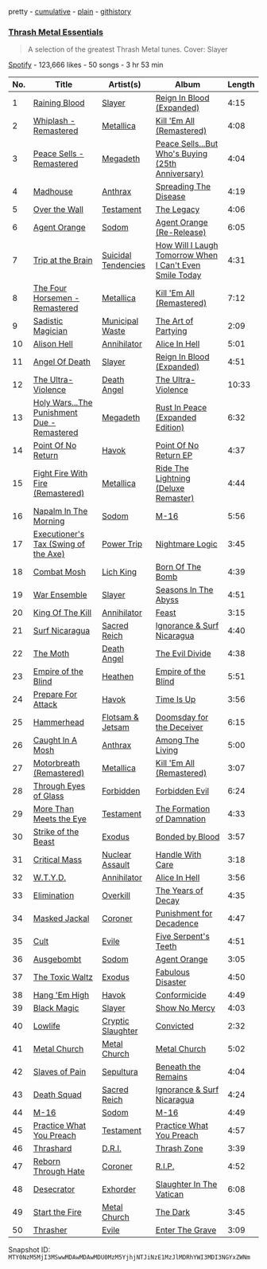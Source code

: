 pretty - [cumulative](/playlists/cumulative/37i9dQZF1DXbyrUWMp2Tkr.md) - [plain](/playlists/plain/37i9dQZF1DXbyrUWMp2Tkr) - [githistory](https://github.githistory.xyz/mackorone/spotify-playlist-archive/blob/main/playlists/plain/37i9dQZF1DXbyrUWMp2Tkr)

### [Thrash Metal Essentials](https://open.spotify.com/playlist/37i9dQZF1DXbyrUWMp2Tkr)

> A selection of the greatest Thrash Metal tunes\. Cover: Slayer

[Spotify](https://open.spotify.com/user/spotify) - 123,666 likes - 50 songs - 3 hr 53 min

| No. | Title | Artist(s) | Album | Length |
|---|---|---|---|---|
| 1 | [Raining Blood](https://open.spotify.com/track/4fiOTntQKr24p07FvQDHZE) | [Slayer](https://open.spotify.com/artist/1IQ2e1buppatiN1bxUVkrk) | [Reign In Blood \(Expanded\)](https://open.spotify.com/album/5v5BfkxWDAKTkzrXl3H0mU) | 4:15 |
| 2 | [Whiplash \- Remastered](https://open.spotify.com/track/38fIaph07Kd8ZIN6l17ZJs) | [Metallica](https://open.spotify.com/artist/2ye2Wgw4gimLv2eAKyk1NB) | [Kill 'Em All \(Remastered\)](https://open.spotify.com/album/1aGapZGHBovnmhwqVNI6JZ) | 4:08 |
| 3 | [Peace Sells \- Remastered](https://open.spotify.com/track/5a2hIQWInPjqkkFiUEgxoX) | [Megadeth](https://open.spotify.com/artist/1Yox196W7bzVNZI7RBaPnf) | [Peace Sells...But Who's Buying \(25th Anniversary\)](https://open.spotify.com/album/4PqSk2iBHnsYQK0ecXjS9k) | 4:04 |
| 4 | [Madhouse](https://open.spotify.com/track/6DRvu6LgU0wRF6Yr7WHRji) | [Anthrax](https://open.spotify.com/artist/3JysSUOyfVs1UQ0UaESheP) | [Spreading The Disease](https://open.spotify.com/album/6cxOXhhgRg5CiCCdqmHKZp) | 4:19 |
| 5 | [Over the Wall](https://open.spotify.com/track/5xXeIlEiWIA8xnPa8BkJyj) | [Testament](https://open.spotify.com/artist/28hJdGN1Awf7u3ifk2lVkg) | [The Legacy](https://open.spotify.com/album/6HELG1uNTkBj4OwJcC9fY9) | 4:06 |
| 6 | [Agent Orange](https://open.spotify.com/track/2Wu6LMO0Rx6Aa4LPHH1T95) | [Sodom](https://open.spotify.com/artist/6SYbLA9utoNsllunR1TnkM) | [Agent Orange \(Re\-Release\)](https://open.spotify.com/album/62R0jgrQcPKgtBSJWZbgHY) | 6:05 |
| 7 | [Trip at the Brain](https://open.spotify.com/track/4nbkJukvqC7ae4kIICjEPi) | [Suicidal Tendencies](https://open.spotify.com/artist/3WPKDlucMsXH6FC1XaclZC) | [How Will I Laugh Tomorrow When I Can't Even Smile Today](https://open.spotify.com/album/0GRJggdZjtFQLzhznZvxFL) | 4:31 |
| 8 | [The Four Horsemen \- Remastered](https://open.spotify.com/track/5RrnDgjoFxDINI5aFQPZXt) | [Metallica](https://open.spotify.com/artist/2ye2Wgw4gimLv2eAKyk1NB) | [Kill 'Em All \(Remastered\)](https://open.spotify.com/album/1aGapZGHBovnmhwqVNI6JZ) | 7:12 |
| 9 | [Sadistic Magician](https://open.spotify.com/track/5szz2njh6khJU22vh4dAz0) | [Municipal Waste](https://open.spotify.com/artist/2Ah9OuOj7B57gPD1cbwiaE) | [The Art of Partying](https://open.spotify.com/album/7cU3FZ3u2jgKd5s8hhKJ9h) | 2:09 |
| 10 | [Alison Hell](https://open.spotify.com/track/153SwL1d9SfCLWhqIs08we) | [Annihilator](https://open.spotify.com/artist/0L8QRAAuWjqvTM8FpQ1gYO) | [Alice In Hell](https://open.spotify.com/album/5oKZacGOXxb7A2OwXgh9UY) | 5:01 |
| 11 | [Angel Of Death](https://open.spotify.com/track/5AdoS3gS47x40nBNlNmPQ8) | [Slayer](https://open.spotify.com/artist/1IQ2e1buppatiN1bxUVkrk) | [Reign In Blood \(Expanded\)](https://open.spotify.com/album/4EKODboelaOmS0gt7hbTHN) | 4:51 |
| 12 | [The Ultra\-Violence](https://open.spotify.com/track/20bJTQOaoHqeCHBhqIgcTl) | [Death Angel](https://open.spotify.com/artist/6KVc8Llznru8n9LVCYe9dz) | [The Ultra\-Violence](https://open.spotify.com/album/35flmem6J4bq04Kvib1ghA) | 10:33 |
| 13 | [Holy Wars...The Punishment Due \- Remastered](https://open.spotify.com/track/5LyRtsQLhcXmy50VXhQXXS) | [Megadeth](https://open.spotify.com/artist/1Yox196W7bzVNZI7RBaPnf) | [Rust In Peace \(Expanded Edition\)](https://open.spotify.com/album/0qaLL09EtF1hiUis7PRvaJ) | 6:32 |
| 14 | [Point Of No Return](https://open.spotify.com/track/5YJILvImepN7U7Vonz2VkB) | [Havok](https://open.spotify.com/artist/2jw4wgixxa20jls9N3Bdpq) | [Point Of No Return EP](https://open.spotify.com/album/6diYp1uiFuHfCbbapfIC6y) | 4:37 |
| 15 | [Fight Fire With Fire \(Remastered\)](https://open.spotify.com/track/0WSRrGVg1gO33MKIBPgBV2) | [Metallica](https://open.spotify.com/artist/2ye2Wgw4gimLv2eAKyk1NB) | [Ride The Lightning \(Deluxe Remaster\)](https://open.spotify.com/album/2omIeSJEGQeKHPOpiXgfkr) | 4:44 |
| 16 | [Napalm In The Morning](https://open.spotify.com/track/04vA6gMckJePW0RAxijZcm) | [Sodom](https://open.spotify.com/artist/6SYbLA9utoNsllunR1TnkM) | [M\-16](https://open.spotify.com/album/5calVaFQFKLSAg0LZ3FQqy) | 5:56 |
| 17 | [Executioner's Tax \(Swing of the Axe\)](https://open.spotify.com/track/1kbwEcixFWVj5dFO9Kso3J) | [Power Trip](https://open.spotify.com/artist/3TmaQHOfq1olDKHtE38zYT) | [Nightmare Logic](https://open.spotify.com/album/3suNG9n4WGYQabXhUTkQ70) | 3:45 |
| 18 | [Combat Mosh](https://open.spotify.com/track/04FfBJZBfU0UR5uqR4CJAD) | [Lich King](https://open.spotify.com/artist/4rlxS0LeVnHz6z1zp2iJbz) | [Born Of The Bomb](https://open.spotify.com/album/0zV6u0B6tozejS9ol4rfca) | 4:39 |
| 19 | [War Ensemble](https://open.spotify.com/track/1E0yt5XSdjE9NOu897RilW) | [Slayer](https://open.spotify.com/artist/1IQ2e1buppatiN1bxUVkrk) | [Seasons In The Abyss](https://open.spotify.com/album/49QJ9TAWNqZGbFUvadXPgT) | 4:51 |
| 20 | [King Of The Kill](https://open.spotify.com/track/7tuk6FriAW7gYbFevTGhUB) | [Annihilator](https://open.spotify.com/artist/0L8QRAAuWjqvTM8FpQ1gYO) | [Feast](https://open.spotify.com/album/5GGfaOLrxK4U38Y6b2gLoY) | 3:15 |
| 21 | [Surf Nicaragua](https://open.spotify.com/track/0cjd7hXm53E1xAJsIYcSJN) | [Sacred Reich](https://open.spotify.com/artist/0UeVJTdCWGEFSSO9Tg9tiH) | [Ignorance & Surf Nicaragua](https://open.spotify.com/album/6oIYHgssDkhfR0RgUoOyX0) | 4:40 |
| 22 | [The Moth](https://open.spotify.com/track/1VAr5YFV3UF3eWmbhYQMqF) | [Death Angel](https://open.spotify.com/artist/6KVc8Llznru8n9LVCYe9dz) | [The Evil Divide](https://open.spotify.com/album/37BeDhGFfISfgrWxbv0MtW) | 4:38 |
| 23 | [Empire of the Blind](https://open.spotify.com/track/7f9GwtBThFbtYnxc7X47XE) | [Heathen](https://open.spotify.com/artist/3VD3oXiELCSHXzR4XXnlaF) | [Empire of the Blind](https://open.spotify.com/album/217f4bYa9XozSYchLop1qW) | 5:51 |
| 24 | [Prepare For Attack](https://open.spotify.com/track/6cTvR35cvugp2SLSPsnzy0) | [Havok](https://open.spotify.com/artist/2jw4wgixxa20jls9N3Bdpq) | [Time Is Up](https://open.spotify.com/album/7275posUjEJ7H9tLyaxyLH) | 3:56 |
| 25 | [Hammerhead](https://open.spotify.com/track/0FCvb6CiwfxdRqZOtgj5yt) | [Flotsam & Jetsam](https://open.spotify.com/artist/1ApBh0VSoxRjjT3kFQZrpz) | [Doomsday for the Deceiver](https://open.spotify.com/album/1lXN7Nj1wGSQiPfGjCZHhf) | 6:15 |
| 26 | [Caught In A Mosh](https://open.spotify.com/track/6AlUhxZG6lcSBJlFEG2Mgp) | [Anthrax](https://open.spotify.com/artist/3JysSUOyfVs1UQ0UaESheP) | [Among The Living](https://open.spotify.com/album/0UEuf5G8IVev5K5v6a1sbO) | 5:00 |
| 27 | [Motorbreath \(Remastered\)](https://open.spotify.com/track/1QQgmN383kUqjioRoTSfF3) | [Metallica](https://open.spotify.com/artist/2ye2Wgw4gimLv2eAKyk1NB) | [Kill 'Em All \(Remastered\)](https://open.spotify.com/album/0vNBQof86Lv5gLuf26ML7o) | 3:07 |
| 28 | [Through Eyes of Glass](https://open.spotify.com/track/5Xwn7YmF5BRCWyBYHXqZGL) | [Forbidden](https://open.spotify.com/artist/5MhPZVXE28sD9rXE3GU1uN) | [Forbidden Evil](https://open.spotify.com/album/5yjZpCAc80twY03yRI0hce) | 6:24 |
| 29 | [More Than Meets the Eye](https://open.spotify.com/track/4pwKVmEsLZAIFW05f88ZT4) | [Testament](https://open.spotify.com/artist/28hJdGN1Awf7u3ifk2lVkg) | [The Formation of Damnation](https://open.spotify.com/album/5jTrbs0ea9De2sg0xrYzMK) | 4:33 |
| 30 | [Strike of the Beast](https://open.spotify.com/track/3nBbTSjJpTHDyz3D1x1rDu) | [Exodus](https://open.spotify.com/artist/76S65NHJHrNy4JTrXHP2BH) | [Bonded by Blood](https://open.spotify.com/album/1IfG1UITBGxTIIVZ3qgUrD) | 3:57 |
| 31 | [Critical Mass](https://open.spotify.com/track/4uOq76srFzt94o98QrCVRO) | [Nuclear Assault](https://open.spotify.com/artist/2iu7W76DMacXn6hzAqmJJU) | [Handle With Care](https://open.spotify.com/album/79vmBrXaUaPS7LleUgP7HY) | 3:18 |
| 32 | [W.T.Y.D.](https://open.spotify.com/track/4puBhL71XaixTPxpK02yog) | [Annihilator](https://open.spotify.com/artist/0L8QRAAuWjqvTM8FpQ1gYO) | [Alice In Hell](https://open.spotify.com/album/5oKZacGOXxb7A2OwXgh9UY) | 3:56 |
| 33 | [Elimination](https://open.spotify.com/track/6lWFQo5NuR3y8Q6CHIRatA) | [Overkill](https://open.spotify.com/artist/0NmYchKQ8JIR9QHYJA0FRe) | [The Years of Decay](https://open.spotify.com/album/5cIvu6047CsrlgRcdwd2HQ) | 4:35 |
| 34 | [Masked Jackal](https://open.spotify.com/track/2pjI7phMrTO2KOJCqCkHIU) | [Coroner](https://open.spotify.com/artist/7lfdXL6PuTM5iWJNvI7PPV) | [Punishment for Decadence](https://open.spotify.com/album/2o6XqegTow2rfyKM9UglBX) | 4:47 |
| 35 | [Cult](https://open.spotify.com/track/7jkdjLkhSQRcVA3lsnTClQ) | [Evile](https://open.spotify.com/artist/1dwrMJAKBiLlj0O4R791Xo) | [Five Serpent's Teeth](https://open.spotify.com/album/3VL9IPd5pYeOXJJcRSUXpK) | 4:51 |
| 36 | [Ausgebombt](https://open.spotify.com/track/21firHs3loUdDk1fXPM1bT) | [Sodom](https://open.spotify.com/artist/6SYbLA9utoNsllunR1TnkM) | [Agent Orange](https://open.spotify.com/album/6lg87gGVKeXKei65FnE8JN) | 3:05 |
| 37 | [The Toxic Waltz](https://open.spotify.com/track/5ZOOjqoCaUydmo8bxSdosj) | [Exodus](https://open.spotify.com/artist/76S65NHJHrNy4JTrXHP2BH) | [Fabulous Disaster](https://open.spotify.com/album/0bhhJIaAGRxXAyBSsxVRiy) | 4:50 |
| 38 | [Hang 'Em High](https://open.spotify.com/track/5g2cylVMI57PM06exAtNnz) | [Havok](https://open.spotify.com/artist/2jw4wgixxa20jls9N3Bdpq) | [Conformicide](https://open.spotify.com/album/6GI3M1qTLgDNNcZCTzgWEQ) | 4:49 |
| 39 | [Black Magic](https://open.spotify.com/track/4cJhBmeJ7KiBeuy7oxRnZ3) | [Slayer](https://open.spotify.com/artist/1IQ2e1buppatiN1bxUVkrk) | [Show No Mercy](https://open.spotify.com/album/3D6BriGykla1Qi2YzeoE7X) | 4:03 |
| 40 | [Lowlife](https://open.spotify.com/track/5BPPlNliU7Ddz1uU20MQcG) | [Cryptic Slaughter](https://open.spotify.com/artist/20ml1U2ibB2HPnPpWrJIKT) | [Convicted](https://open.spotify.com/album/7mHgdfVzpEFJ3w5ZMM1Ehv) | 2:32 |
| 41 | [Metal Church](https://open.spotify.com/track/34LXW73avo8xz0NLiVuiow) | [Metal Church](https://open.spotify.com/artist/0exvkfkATkqWOJgugTjJhP) | [Metal Church](https://open.spotify.com/album/6LYQlKhDAXE9xMS3YzioNv) | 5:02 |
| 42 | [Slaves of Pain](https://open.spotify.com/track/7lD9KnYOyQyoYIBHOWKrdz) | [Sepultura](https://open.spotify.com/artist/6JW8wliOEwaDZ231ZY7cf4) | [Beneath the Remains](https://open.spotify.com/album/3BDZvMYxZ6E8IuSQL2ew6Z) | 4:04 |
| 43 | [Death Squad](https://open.spotify.com/track/6HxVWqnbWUiKimNRPz1K8l) | [Sacred Reich](https://open.spotify.com/artist/0UeVJTdCWGEFSSO9Tg9tiH) | [Ignorance & Surf Nicaragua](https://open.spotify.com/album/6oIYHgssDkhfR0RgUoOyX0) | 4:24 |
| 44 | [M\-16](https://open.spotify.com/track/6z8KgGwhwJPSq948Vk3mWk) | [Sodom](https://open.spotify.com/artist/6SYbLA9utoNsllunR1TnkM) | [M\-16](https://open.spotify.com/album/4z5S4xdou220mwTfA2mmZn) | 4:49 |
| 45 | [Practice What You Preach](https://open.spotify.com/track/1KmX2Q8IwwLY2AMIMOmYlw) | [Testament](https://open.spotify.com/artist/28hJdGN1Awf7u3ifk2lVkg) | [Practice What You Preach](https://open.spotify.com/album/7lNeBg16EP03ifo5Wutq52) | 4:57 |
| 46 | [Thrashard](https://open.spotify.com/track/0PUiZ5j1YGPXuYxg1UjWOo) | [D.R.I.](https://open.spotify.com/artist/6eKzDvHhJgMtcaOrvEXCTv) | [Thrash Zone](https://open.spotify.com/album/6U2m5pMfP1WvVN7swAIsIC) | 3:39 |
| 47 | [Reborn Through Hate](https://open.spotify.com/track/4607Hs3imvA9ycS9R5uYOX) | [Coroner](https://open.spotify.com/artist/7lfdXL6PuTM5iWJNvI7PPV) | [R.I.P.](https://open.spotify.com/album/6F98XoLiU6WsRNuyeiXg7d) | 4:52 |
| 48 | [Desecrator](https://open.spotify.com/track/3Lao9WQ5YkN6P9YKE0ppVX) | [Exhorder](https://open.spotify.com/artist/5kuYamMO00pHPdRQcAXWTl) | [Slaughter In The Vatican](https://open.spotify.com/album/5YnKblRYZeLlm90M9xAIvT) | 6:08 |
| 49 | [Start the Fire](https://open.spotify.com/track/6EDh3fGDzhYlgzPiccnRKe) | [Metal Church](https://open.spotify.com/artist/0exvkfkATkqWOJgugTjJhP) | [The Dark](https://open.spotify.com/album/32nLLpycunqmJfnF3EEfNJ) | 3:45 |
| 50 | [Thrasher](https://open.spotify.com/track/3ghhd7sdIcWrWL4yeYc81Q) | [Evile](https://open.spotify.com/artist/1dwrMJAKBiLlj0O4R791Xo) | [Enter The Grave](https://open.spotify.com/album/3G3vlh9dfQMTcgcDhNkgut) | 3:09 |

Snapshot ID: `MTY0NzM5MjI3MSwwMDAwMDAwMDU0MzM5YjhjNTJiNzE1MzJlMDRhYWI3MDI3NGYxZWNm`